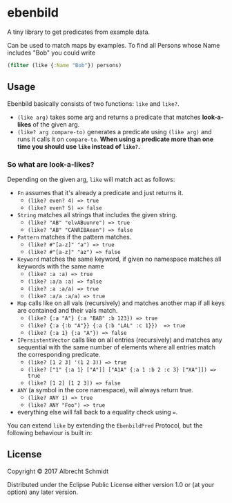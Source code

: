 # ebenbild

A tiny library to get predicates from example data. 

Can be used to match maps by examples.
To find all Persons whose Name includes "Bob" you could write 
```clojure
(filter (like {:Name "Bob"}) persons)
```

## Usage
Ebenbild basically consists of two functions: `like` and `like?`.

* `(like arg)` takes some arg and returns a predicate that matches **look-a-likes** of the given arg.
* `(like? arg compare-to)` generates a predicate using `(like arg)` and runs it calls it on `compare-to`.
 **When using a predicate more than one time you should use `like` instead of `like?`.**
 
### So what are look-a-likes?
Depending on the given arg, `like` will match act as follows:

 * `Fn` assumes that it's already a predicate and just returns it.
    * `(like? even? 4) => true`
    * `(like? even? 5) => false`
 * `String` matches all strings that includes the given string.
    * `(like? "AB" "elvABuunre") => true`
    * `(like? "AB" "CANRIBAean") => false`
 * `Pattern` matches if the pattern matches.
    * `(like? #"[a-z]" "a") => true`
    * `(like? #"[a-z]" "az") => false`
 * `Keyword` matches the same keyword, if given no namespace matches all keywords with the same name
    * `(like? :a :a) => true`
    * `(like? :a/a :a) => false`
    * `(like? :a :a/a) => true`
    * `(like? :a/a :a/a) => true`
 * `Map` calls like on all vals (recursively) and matches another map if all keys are contained and their vals match.
    * `(like? {:a "A"} {:a "BAB" :b 123}) => true`
    * `(like? {:a {:b "A"}} {:a {:b "LAL" :c 1}})  => true`
    * `(like? {:a 1} {:a "A"}) => false`
 * `IPersistentVector` calls like on all entries (recursively) and matches any sequential with the same number of elements 
 where all entries match the corresponding predicate.
    * `(like? [1 2 3] '(1 2 3)) => true`
    * `(like? ["1" {:a 1} ["A"]] ["A1A" {:a 1 :b 2 :c 3} ["XA"]]) => true`  
    * `(like? [1 2] [1 2 3]) => false`
 * `ANY` (a symbol in the core namespace), will always return true.
    * `(like? ANY 1) => true`
    * `(like? ANY "Foo") => true`
 * everything else will fall back to a equality check using `=`.
 
 You can extend `like` by extending the `EbenbildPred` Protocol, but the following behaviour is built in:

 
## License

Copyright © 2017 Albrecht Schmidt

Distributed under the Eclipse Public License either version 1.0 or (at
your option) any later version.
